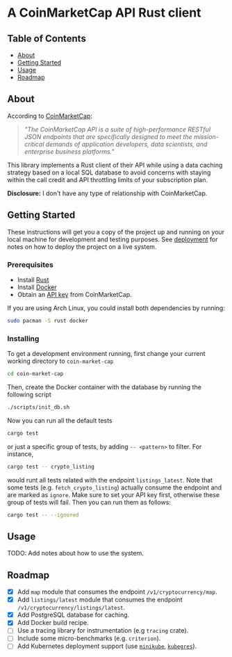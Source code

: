 # A CoinMarketCap API Rust client 

## Table of Contents

- [About](#about)
- [Getting Started](#getting_started)
- [Usage](#usage)
- [Roadmap](#roadmap)

## About <a name = "about"></a>

According to [CoinMarketCap](https://coinmarketcap.com/api/documentation/v1/#section/Introduction):

>*"The CoinMarketCap API is a suite of high-performance RESTful JSON endpoints that are specifically
designed to meet the mission-critical demands of application developers, data scientists, and
enterprise business platforms."*

This library implements a Rust client of their API while using a data caching strategy based on a
local SQL database to avoid concerns with staying within the call credit and API throttling limits
of your subscription plan.

**Disclosure:** I don't have any type of relationship with CoinMarketCap.

## Getting Started <a name = "getting_started"></a>

These instructions will get you a copy of the project up and running on your local machine for
development and testing purposes. See [deployment](../README.md#deployment) for notes on how to
deploy the project on a live system.

### Prerequisites

- Install [Rust](https://www.rust-lang.org/tools/install)
- Install [Docker](https://docs.docker.com/get-docker/)
- Obtain an [API key](https://coinmarketcap.com/api/documentation/v1/#section/Quick-Start-Guide)
from CoinMarketCap.

If you are using Arch Linux, you could install both dependencies by running:
```sh
sudo pacman -S rust docker
```

### Installing

To get a development environment running, first change your current working directory to
`coin-market-cap`

```sh
cd coin-market-cap
```

Then, create the Docker container with the database by running the following script

```sh
./scripts/init_db.sh
```

Now you can run all the default tests

```sh
cargo test
```
or just a specific group of tests, by adding `-- <pattern>` to filter. For instance,

```sh
cargo test -- crypto_listing
```
would runt all tests related with the endpoint `listings_latest`. Note that some tests (e.g.
`fetch_crypto_listing`) actually consume the endpoint and are marked as `ignore`. Make sure to set
your API key first, otherwise these group of tests will fail. Then you can run them as follows:
 ```sh
cargo test -- --ignored
```

## Usage <a name = "usage"></a>
TODO: Add notes about how to use the system.

## Roadmap <a name = "roadmap"></a>

- [x] Add `map` module that consumes the endpoint `/v1/cryptocurrency/map`.
- [x] Add `listings/latest` module that consumes the endpoint `/v1/cryptocurrency/listings/latest`.
- [x] Add PostgreSQL database for caching.
- [x] Add Docker build recipe.
- [ ] Use a tracing library for instrumentation (e.g `tracing` crate).
- [ ] Include some micro-benchmarks (e.g. `criterion`).
- [ ] Add Kubernetes deployment support (use [`minikube`](https://minikube.sigs.k8s.io/docs/),
    [`kubegres`](https://www.kubegres.io/doc/getting-started.html)).